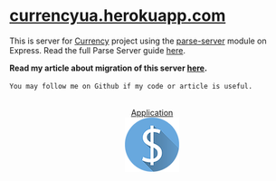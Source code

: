 # [currencyua.herokuapp.com](http://currencyua.herokuapp.com)

This is server for [Currency](https://github.com/alexzaitsev/currency-client) project using the [parse-server](https://github.com/ParsePlatform/parse-server) module on Express. Read the full Parse Server guide [here](https://github.com/ParsePlatform/parse-server/wiki/Parse-Server-Guide).

**Read my article about migration of this server [here](https://medium.com/@alexzaitsev/migration-from-parse-to-heroku-and-parse-server-efd187eb739b).**

`You may follow me on Github if my code or article is useful.`
<br><br>
<p align="center">
<a href="https://play.google.com/store/apps/details?id=pro.alex_zaitsev.currency">Application</a><br>
<img src ="https://github.com/alexzaitsev/currency-server/blob/master/public/assets/images/parse-logo.png" ></img>
</p>




